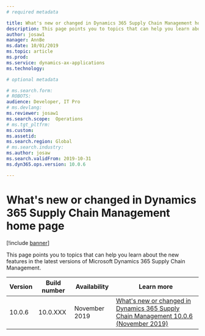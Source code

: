 ```yaml
---
# required metadata

title: What's new or changed in Dynamics 365 Supply Chain Management home page
description: This page points you to topics that can help you learn about the new features in the latest versions of Microsoft Dynamics 365 Supply Chain Management.
author: josaw1
manager: AnnBe
ms.date: 10/01/2019
ms.topic: article
ms.prod: 
ms.service: dynamics-ax-applications
ms.technology: 

# optional metadata

# ms.search.form: 
# ROBOTS: 
audience: Developer, IT Pro
# ms.devlang: 
ms.reviewer: josaw1
ms.search.scope:  Operations
# ms.tgt_pltfrm: 
ms.custom: 
ms.assetid: 
ms.search.region: Global
# ms.search.industry: 
ms.author: josaw
ms.search.validFrom: 2019-10-31 
ms.dyn365.ops.version: 10.0.6

---
```

# What's new or changed in Dynamics 365 Supply Chain Management home page


[!include [banner](../includes/banner.md)]

This page points you to topics that can help you learn about the new features in the latest versions of Microsoft Dynamics 365 Supply Chain Management.

| Version | Build number | Availability | Learn more |
|---------|--------------|---------------|-------------|
| 10.0.6 | 10.0.XXX       | November 2019 | [What's new or changed in Dynamics 365 Supply Chain Management 10.0.6 (November 2019)](whats-new-scm-10-0-6.md)|

